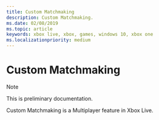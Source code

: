 ```yaml
---
title: Custom Matchmaking
description: Custom Matchmaking.
ms.date: 02/08/2019
ms.topic: article
keywords: xbox live, xbox, games, windows 10, xbox one
ms.localizationpriority: medium
---
```


# Custom Matchmaking

> [!NOTE]
> This is preliminary documentation.

Custom Matchmaking is a Multiplayer feature in Xbox Live.
